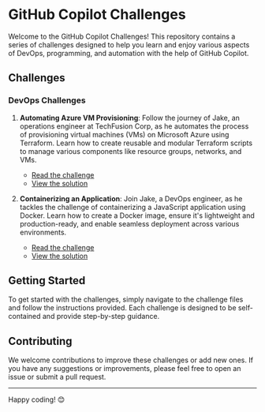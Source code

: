 # GitHub Copilot Challenges

Welcome to the GitHub Copilot Challenges! This repository contains a series of challenges designed to help you learn and enjoy various aspects of DevOps, programming, and automation with the help of GitHub Copilot.

## Challenges

### DevOps Challenges

1. **Automating Azure VM Provisioning**: Follow the journey of Jake, an operations engineer at TechFusion Corp, as he automates the process of provisioning virtual machines (VMs) on Microsoft Azure using Terraform. Learn how to create reusable and modular Terraform scripts to manage various components like resource groups, networks, and VMs.

   - [Read the challenge](devops-challenges-1.md)
   - [View the solution](devops-challenges-1-solution.md)


 2. **Containerizing an Application**: Join Jake, a DevOps engineer, as he tackles the challenge of containerizing a JavaScript application using Docker. Learn how to create a Docker image, ensure it's lightweight and production-ready, and enable seamless deployment across various environments.

    - [Read the challenge](devops-challenges-2.md)
    - [View the solution](devops-challenges-2-solution.md)

## Getting Started

To get started with the challenges, simply navigate to the challenge files and follow the instructions provided. Each challenge is designed to be self-contained and provide step-by-step guidance.

## Contributing

We welcome contributions to improve these challenges or add new ones. If you have any suggestions or improvements, please feel free to open an issue or submit a pull request.

---

Happy coding! 😊